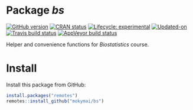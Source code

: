 
<!-- README.md is generated from README.Rmd. Please edit that file -->

# Package ***bs***

<!-- badges: start -->

[![GitHub
version](https://img.shields.io/badge/GitHub-v0.0.0.9000-brightgreen.svg)](https://github.com/GegznaV/bs)
[![CRAN
status](https://www.r-pkg.org/badges/version/bs)](https://CRAN.R-project.org/package=bs)
[![Lifecycle:
experimental](https://img.shields.io/badge/lifecycle-experimental-orange.svg)](https://www.tidyverse.org/lifecycle/#experimental)
[![Updated-on](https://img.shields.io/badge/Updated%20on-2020--01--16-yellowgreen.svg)]()
[![Travis build
status](https://travis-ci.com/mokymai/bs.svg?branch=master)](https://travis-ci.com/mokymai/bs)
[![AppVeyor build
status](https://ci.appveyor.com/api/projects/status/github/mokymai/bs?branch=master&svg=true)](https://ci.appveyor.com/project/mokymai/bs)
<!-- badges: end -->

Helper and convenience functions for *Biostatistics* course.

# Install

Install this package from GitHub:

``` r
install.packages("remotes")
remotes::install_github("mokymai/bs")
```
